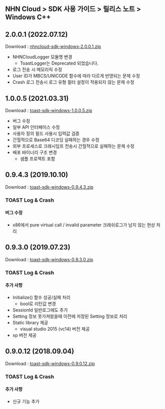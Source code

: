 ## NHN Cloud > SDK 사용 가이드 > 릴리스 노트 > Windows C++

## 2.0.0.1 (2022.07.12)
Download : [nhncloud-sdk-windows-2.0.0.1.zip](https://static.toastoven.net/toastcloud/sdk_download/toast/windows/2.0.0/nhncloud-sdk-windows-2.0.0.1.zip)
* NHNCloudLogger 모듈명 변경
	* ToastLogger는 Deprecated 되었습니다.
* 로그 전송 시 메모리릭 수정
* User ID가 MBCS/UNICODE 함수에 따라 다르게 반영되는 문제 수정
* Crash 로그 전송시 로그 유형 필터 설정이 적용되지 않는 문제 수정

## 1.0.0.5 (2021.03.31)
Download : [toast-sdk-windows-1.0.0.5.zip](https://static.toastoven.net/toastcloud/sdk_download/toast/windows/1.0.0/toast-sdk-windows-1.0.0.5.zip)
* 버그 수정
* 일부 API 인터페이스 수정
* 사용자 정의 필드 사용시 입력값 검증
* 간헐적으로 Base64 디코딩 실패하는 경우 수정
* 외부 프로세스로 크래시덤프 전송시 간헐적으로 실패하는 문제 수정
* 배포 바이너리 구조 변경
	* 샘플 프로젝트 포함


## 0.9.4.3 (2019.10.10)
Download : [toast-sdk-windows-0.9.4.3.zip](https://static.toastoven.net/toastcloud/sdk_download/toast/windows/0.9.4/toast-sdk-windows-0.9.4.3.zip)

### TOAST Log & Crash

#### 버그 수정

* x86에서 pure virtual call / invalid parameter 크래쉬로그가 남지 않는 현상 처리

## 0.9.3.0 (2019.07.23)
Download : [toast-sdk-windows-0.9.3.0.zip](https://static.toastoven.net/toastcloud/sdk_download/toast/windows/0.9.3/toast-sdk-windows-0.9.3.0.zip)

### TOAST Log & Crash

#### 추가 사항

* Initialize() 함수 성공/실패 처리
	* bool로 리턴값 변경
* SessionId 일반로그에도 추가
* Setting 정보 못가져왔을때 이전에 저장된 Setting 정보로 처리
* Static library 제공
	* visual studio 2015 (vc14) 버전 제공
* xp 버전 제공

## 0.9.0.12 (2018.09.04)
Download : [toast-sdk-windows-0.9.0.12.zip](https://static.toastoven.net/toastcloud/sdk_download/toast/windows/0.9.0/toast-sdk-windows-0.9.0.12.zip)

### TOAST Log & Crash

#### 추가 사항

* 신규 기능 추가